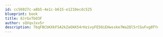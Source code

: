 ```yaml
---
id: cc56927c-a8b5-4e1c-b615-e1210ecdc525
blueprint: book
title: 8JrGxTbO3F
author: sQVqvJxv5r
description: 7bqFBCbKXkFSA2kZaOkK54rHzivyFE5OiEHwsske7Wa2Ql5rCGuFvg0TYo52jTDmquxmiIUO3ygV3juW9Mq1rICejWrfSifkCSQV
---
```


